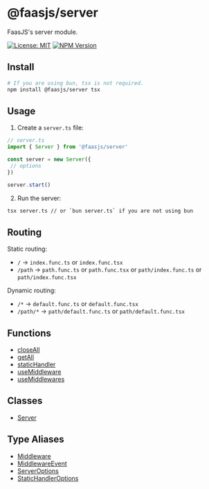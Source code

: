 # @faasjs/server

FaasJS's server module.

[![License: MIT](https://img.shields.io/npm/l/@faasjs/server.svg)](https://github.com/faasjs/faasjs/blob/main/packages/server/LICENSE)
[![NPM Version](https://img.shields.io/npm/v/@faasjs/server.svg)](https://www.npmjs.com/package/@faasjs/server)

## Install

```sh
# If you are using bun, tsx is not required.
npm install @faasjs/server tsx
```

## Usage

1. Create a `server.ts` file:
```ts
// server.ts
import { Server } from '@faasjs/server'

const server = new Server({
 // options
})

server.start()
```
2. Run the server:
```sh
tsx server.ts // or `bun server.ts` if you are not using bun
```

## Routing

Static routing:

- `/` -> `index.func.ts` or `index.func.tsx`
- `/path` -> `path.func.ts` or `path.func.tsx` or `path/index.func.ts` or `path/index.func.tsx`

Dynamic routing:

- `/*` -> `default.func.ts` or `default.func.tsx`
- `/path/*` -> `path/default.func.ts` or `path/default.func.tsx`

## Functions

- [closeAll](functions/closeAll.md)
- [getAll](functions/getAll.md)
- [staticHandler](functions/staticHandler.md)
- [useMiddleware](functions/useMiddleware.md)
- [useMiddlewares](functions/useMiddlewares.md)

## Classes

- [Server](classes/Server.md)

## Type Aliases

- [Middleware](type-aliases/Middleware.md)
- [MiddlewareEvent](type-aliases/MiddlewareEvent.md)
- [ServerOptions](type-aliases/ServerOptions.md)
- [StaticHandlerOptions](type-aliases/StaticHandlerOptions.md)
